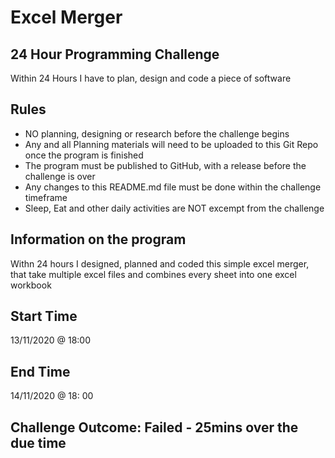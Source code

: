# Excel Merger

## 24 Hour Programming Challenge
Within 24 Hours I have to plan, design and code a piece of software

## Rules
* NO planning, designing or research before the challenge begins
* Any and all Planning materials will need to be uploaded to this Git Repo once the program is finished
* The program must be published to GitHub, with a release before the challenge is over
* Any changes to this README.md file must be done within the challenge timeframe
* Sleep, Eat and other daily activities are NOT excempt from the challenge

## Information on the program
Withn 24 hours I designed, planned and coded this simple excel merger, that take multiple excel files and combines every sheet into one excel workbook

## Start Time
  13/11/2020 @ 18:00
  
## End Time
  14/11/2020 @ 18: 00
  
## Challenge Outcome:   Failed - 25mins over the due time

